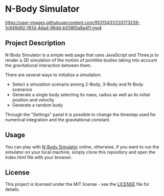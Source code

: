 # N-Body Simulator

https://user-images.githubusercontent.com/95315431/233173239-1c649d92-f61d-4dad-96dd-b038f0a8a4f1.mp4

## Project Description

N-Body Simulator is a simple web page that uses JavaScript and Three.js to render a 3D simulation of the motion of pointlike bodies taking into account the gravitational interaction between them. 

There are several ways to initialize a simulation:

- Select a simulation scenario among 2-Body, 3-Body and N-Body scenarios
- Generate a single body selecting its mass, radius as well as its initial position and velocity
- Generate a random body

Through the "Settings" panel it is possible to change the timestep used for numerical integration and the gravitational constant.

## Usage

You can play with [N-Body Simulator](https://htmlpreview.github.io/?https://github.com/SlowWave/n_body_simulator/blob/main/src/index.html) online, otherwise, if you want to run the simulator on your local machine, simply clone this repository and open the index.html file with your browser.

## License

This project is licensed under the MIT license - see the [LICENSE](LICENSE) file for details.
